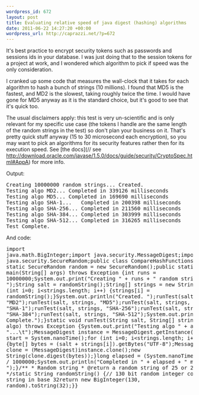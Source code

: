 ```yaml
--- 
wordpress_id: 672
layout: post
title: Evaluating relative speed of java digest (hashing) algorithms
date: 2011-06-22 14:27:20 +00:00
wordpress_url: http://caprazzi.net/?p=672
---
```

It's best practice to encrypt security tokens such as passwords and sessions ids in your database. I was just doing that to the session tokens for a project at work, and I wondered which algorithm to pick if speed was the only consideration.

I cranked up some code that measures the wall-clock that it takes for each algorithm to hash a bunch of strings (10 millions). I found that MD5 is the fastest, and MD2 is the slowest, taking roughly twice the time. I would have gone for MD5 anyway as it is the standard choice, but it's good to see that it's quick too.

The usual disclaimers apply: this test is very un-scientific and is only relevant for my specific use case (the tokens I handle are the same length of the random strings in the test) so don't plan your business on it. That's pretty quick stuff anyway (15 to 30 microsecond each encryption), so you may want to pick an algorithms for its security features rather then for its execution speed. See [the docs](// see http://download.oracle.com/javase/1.5.0/docs/guide/security/CryptoSpec.html#AppA) for more info.

Output:

<pre class="terminal">
Creating 10000000 random strings... Created.
Testing algo MD2...	Completed in 339126 milliseconds
Testing algo MD5...	Completed in 169690 milliseconds
Testing algo SHA-1...	Completed in 200398 milliseconds
Testing algo SHA-256...	Completed in 211560 milliseconds
Testing algo SHA-384...	Completed in 303999 milliseconds
Testing algo SHA-512...	Completed in 316265 milliseconds
Test Complete.
</pre>


And code:<pre name="code" class="java:nogutter">import java.math.BigInteger;import java.security.MessageDigest;import java.security.SecureRandom;public class CompareHashFunctions {private static SecureRandom random = new SecureRandom();public static void main(String[] args) throws Exception {int runs = 10000000;System.out.print("Creating " + runs + " random strings... ");String salt = randomString();String[] strings = new String[runs];for (int i=0; i&lt;strings.length; i++) {strings[i] = randomString();}System.out.println("Created. ");runTest(salt, strings, "MD2");runTest(salt, strings, "MD5");runTest(salt, strings, "SHA-1");runTest(salt, strings, "SHA-256");runTest(salt, strings, "SHA-384");runTest(salt, strings, "SHA-512");System.out.println("Test Complete.");}static void runTest(String salt, String[] strings, String algo) throws Exception {System.out.print("Testing algo " + algo + "...\t");MessageDigest instance = MessageDigest.getInstance(algo);long start = System.nanoTime();for (int i=0; i&lt;strings.length; i++) {byte[] bytes = (salt + strings[i]).getBytes("UTF-8");MessageDigest clone = (MessageDigest)instance.clone();new String(clone.digest(bytes));}long elapsed = (System.nanoTime() - start) / 1000000;System.out.println("Completed in " + elapsed +  " milliseconds ");}/** * Random string * @return a random string of 25 or 26 chars */static String randomString() {// 130 bit random integer converted to string in base 32return new BigInteger(130, random).toString(32);}}</pre>

